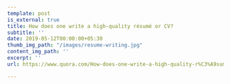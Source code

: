 ```yaml
---
template: post
is_external: true
title: How does one write a high-quality résumé or CV?
subtitle: ''
date: 2019-05-12T00:00:00+05:30
thumb_img_path: "/images/resume-writing.jpg"
content_img_path: ''
excerpt: ''
url: https://www.quora.com/How-does-one-write-a-high-quality-r%C3%A9sum%C3%A9-or-CV/answers/20024508

---
```

